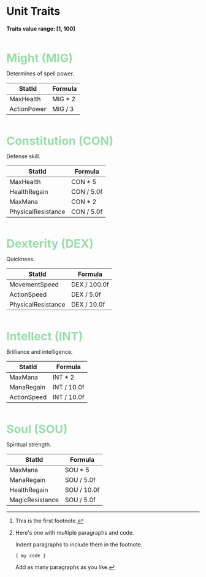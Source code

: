 ﻿<style>
    .trait-header {
        font-weight:700;
        font-size: 30px;
        color:#99DDAA;
        margin-top: 50px;
    }
</style>

# Unit Traits

#### Traits value range: [1, 100]

<div class="trait-header">Might (MIG)</div>

Determines of spell power.<br>

| StatId      | Formula |
|-------------|---------|
| MaxHealth   | MIG * 2 |
| ActionPower | MIG / 3 |


<div class="trait-header">Constitution (CON)</div>

Defense skill.<br>

| StatId             | Formula    |
|--------------------|------------|
| MaxHealth          | CON * 5    |
| HealthRegain       | CON / 5.0f |
| MaxMana            | CON * 2    |
| PhysicalResistance | CON / 5.0f |


<div class="trait-header">Dexterity (DEX)</div>

Quickness.<br>

| StatId             | Formula      |
|--------------------|--------------|
| MovementSpeed      | DEX / 100.0f |
| ActionSpeed        | DEX / 5.0f   |
| PhysicalResistance | DEX / 10.0f  |

<div class="trait-header">Intellect (INT)</div>

Brilliance and intelligence.<br>

| StatId       | Formula     |
|--------------|-------------|
| MaxMana      | INT * 2     |
| ManaRegain   | INT / 10.0f |
| ActionSpeed  | INT / 10.0f |

<div class="trait-header">Soul (SOU)</div>

Spiritual strength.<br>

| StatId          | Formula     |
|-----------------|-------------|
| MaxMana         | SOU * 5     |
| ManaRegain      | SOU / 5.0f  |
| HealthRegain    | SOU / 10.0f |
| MagicResistance | SOU / 5.0f  |


<div style="display: none">
## UTIL

| Syntax    | Description |   Test Text |
|:----------|:-----------:|------------:|
| Header    |    Title    | Here's this |
| Paragraph |    Text     |    And more |

```json
{
  "firstName": "John",
  "lastName": "Smith",
  "age": 25
}
```

Here's a simple footnote,[^1] and here's a longer one.[^bignote]

[^1]: This is the first footnote.

[^bignote]: Here's one with multiple paragraphs and code.

    Indent paragraphs to include them in the footnote.

    `{ my code }`

    Add as many paragraphs as you like.

</div>